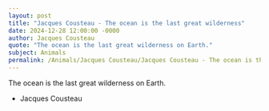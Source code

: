 ```yaml
---
layout: post
title: "Jacques Cousteau - The ocean is the last great wilderness"
date: 2024-12-28 12:00:00 -0000
author: Jacques Cousteau
quote: "The ocean is the last great wilderness on Earth."
subject: Animals
permalink: /Animals/Jacques Cousteau/Jacques Cousteau - The ocean is the last great wilderness
---
```


The ocean is the last great wilderness on Earth.

- Jacques Cousteau
